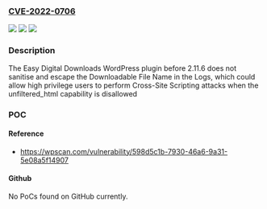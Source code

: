 ### [CVE-2022-0706](https://cve.mitre.org/cgi-bin/cvename.cgi?name=CVE-2022-0706)
![](https://img.shields.io/static/v1?label=Product&message=Easy%20Digital%20Downloads%20%E2%80%93%20Simple%20eCommerce%20for%20Selling%20Digital%20Files&color=blue)
![](https://img.shields.io/static/v1?label=Version&message=n%2Fa&color=blue)
![](https://img.shields.io/static/v1?label=Vulnerability&message=CWE-79%20Cross-site%20Scripting%20(XSS)&color=brighgreen)

### Description

The Easy Digital Downloads WordPress plugin before 2.11.6 does not sanitise and escape the Downloadable File Name in the Logs, which could allow high privilege users to perform Cross-Site Scripting attacks when the unfiltered_html capability is disallowed

### POC

#### Reference
- https://wpscan.com/vulnerability/598d5c1b-7930-46a6-9a31-5e08a5f14907

#### Github
No PoCs found on GitHub currently.

